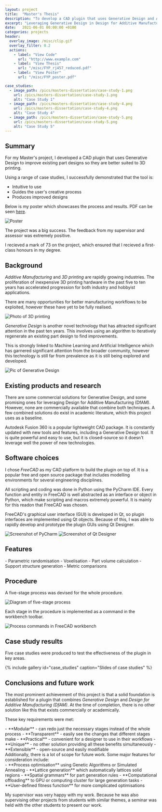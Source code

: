 ```yaml
---
layout: project
title:  "Master's Thesis"
description: "To develop a CAD plugin that uses Generative Design and AI to empower designers to improve their designs for 3D printing and Additive Manufacturing"
excerpt: "Leveraging Generative Design in Design for Additive Manufacturing (DfAM)"
date:   2021-06-01 00:00:00 +0100
categories: projects
header:
  overlay_image: /misc/clip.gif
  overlay_filter: 0.2
  actions:
    - label: "View Code"
      url: "http://www.example.com"
    - label: "View Thesis"
      url: "/misc/FYP_rj457_reduced.pdf"
    - label: "View Poster"
      url: "/misc/FYP_poster.pdf"

case_studies:
  - image_path: /pics/masters-dissertation/case-study-1.png
    url: /pics/masters-dissertation/case-study-1.png
    alt: "Case Study 1"
  - image_path: /pics/masters-dissertation/case-study-4.png
    url: /pics/masters-dissertation/case-study-4.png
    alt: "Case Study 4"
  - image_path: /pics/masters-dissertation/case-study-5.png
    url: /pics/masters-dissertation/case-study-5.png
    alt: "Case Study 5"
---
```



## Summary

For my Master's project, I developed a CAD plugin that uses Generative Design to improve existing part designs so they are better suited to 3D printing.


Using a range of case studies, I successfully demonstrated that the tool is:
 - Intuitive to use
 - Guides the user's creative process
 - Produces improved designs

Below is my poster which showcases the process and results. PDF can be seen [here][poster-pdf].

![Poster](/pics/masters-dissertation/poster.jpg)

The project was a big success. The feedback from my supervisor and assessor was extremely positive.

I recieved a mark of 73 on the project, which ensured that I recieved a first-class honours in my degree.

## Background

*Additive Manufacturing* and *3D printing* are rapidly growing industries. The proliferation of inexpensive 3D printing hardware in the past five to ten years has accelerated progression for both industry and hobbyist applications. 

There are many opportunities for better manufacturing workflows to be exploited, however these have yet to be fully realised.

![Photo of 3D printing](/pics/masters-dissertation/3d-printing.jpg)

[comment]: <> (Source: https://unsplash.com/photos/HsefvbLbNWc)

*Generative Design* is another novel technology that has attracted significant attention in the past ten years. This involves using an algorithm to iteratively regenerate an existing part design to find improvements. 

This is strongly linked to Machine Learning and Artificial Intelligence which has garnered significant attention from the broader community, however this technology is still far from prevalence as it is still being explored and developed.

![Pic of Generative Design](/pics/masters-dissertation/generative-design.jpg)

## Existing products and research

There are some commercial solutions for Generative Design, and some promising ones for leveraging Design for Additive Manufacturing (DfAM). However, none are commercially available that combine both techniques. A few combined solutions do exist in academic literature, which this project uses as a baseline.

Autodesk Fusion 360 is a popular lightweight CAD package. It is constantly updated with new tools and features, including a Generative Design tool. It is quite powerful and easy to use, but it is closed-source so it doesn't leverage well the power of new technologies.


## Software choices

I chose *FreeCAD* as my CAD platform to build the plugin on top of. It is a popular free and open source package that includes modelling environments for several engineering disciplines.

All scripting and coding was done in Python using the PyCharm IDE. Every function and entity in FreeCAD is well abstracted as an interface or object in Python, which make scripting and macros extremely powerful. It is mainly for this readon that FreeCAD was chosen.

FreeCAD's graphical user interface (GUI) is developed in Qt, so plugin interfaces are implemented using Qt objects. Because of this, I was able to rapidly develop and prototype the plugin GUIs using Qt Designer.

![Screenshot of PyCharm](/pics/masters-dissertation/pycharm.png)
![Screenshot of Qt Designer](/pics/masters-dissertation/qt-designer.png)


## Features
<div class="notice" markdown="1">
 - Parametric randomisation
 - Voxelisation
 - Part volume calculation
 - Support structure generation
 - Metric comparisons
 
 </div>

## Procedure

A five-stage process was devised for the whole procedure.

![Diagram of five-stage process](/pics/masters-dissertation/process2.png)

Each stage in the procedure is implemented as a command in the workbench toolbar.

![Process commands in FreeCAD workbench](/pics/masters-dissertation/workbench.png)


## Case study results

Five case studies were produced to test the effectiveness of the plugin in key areas.

{% include gallery id="case_studies" caption="Slides of case studies" %}
 

## Conclusions and future work

The most prominent achievement of this project is that a solid foundation is established for a plugin that combines *Generative Design* and *Design for Additive Manufacturing (DfAM)*. At the time of completion, there is no other solution like this that exists commercially or academically.

These key requirements were met:
<div class="notice--success" markdown="1">
 - **Modular** - can redo just the necessary stages instead of the whole process
 - **Transparent** - easily see the changes that different stages make
 - **Practical** - convenient for a designer to use in their workflows
 - **Unique** - no other solution providing all these benefits simultaneously
 - **Extensible** - open-source and easily modifiable
 </div>
Additionally, there is a lot of scope for future work. Some major features for consideration include:
<div class="notice--success" markdown="1">
 - **Process optimisation** using Genetic Algorithms or Simulated Annealing
 - **Lattice generation** which automatically lattices solid regions
 - **Spatial grammars** for part generation rules
 - **Computational offloading** to GPU or computing cluster for large generation tasks
 - **User-defined fitness function** for more complicated optimisations
</div>

My supervisor was very happy with my work. Because he was also supervising other projects from students with similar themes, a seminar was held with the other students to present our work.

[panel-mockup]:	 https://image.shutterstock.com/image-vector/prohibited-signs-isolated-on-white-260nw-1890653254.jpg
[poster-pdf]: 	/misc/FYP_poster.pdf